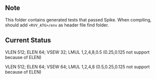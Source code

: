 ## Note

This folder contains generated tests that passed Spike. When compiling, should add `<RVV_ATG>/env` as header file find folder.

## Current Status

VLEN 512; ELEN 64; VSEW 32; LMUL 1,2,4,8,0.5 (0.25,0.125 not support because of ELEN)

VLEN 512; ELEN 64; VSEW 64; LMUL 1,2,4,8 (0.5,0.25,0.125 not support because of ELEN)

